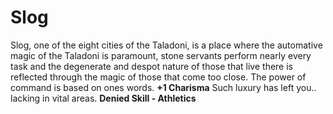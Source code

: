 Slog
====

Slog, one of the eight cities of the Taladoni, is a place where the automative magic of the Taladoni is paramount, stone servants perform nearly every task and the degenerate and despot nature of those that live there is reflected through the magic of those that come too close.  The power of command is based on ones words. **+1 Charisma**  Such luxury has left you.. lacking in vital areas. **Denied Skill - Athletics**
